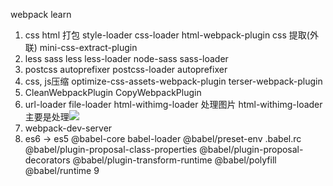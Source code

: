 webpack learn
1. css html 打包
   style-loader css-loader html-webpack-plugin
   css 提取(外联) mini-css-extract-plugin
2. less sass
   less less-loader
   node-sass sass-loader
3. postcss  autoprefixer
   postcss-loader autoprefixer
4. css, js压缩
   optimize-css-assets-webpack-plugin
   terser-webpack-plugin
5. CleanWebpackPlugin CopyWebpackPlugin
6. url-loader file-loader html-withimg-loader 处理图片
   html-withimg-loader 主要是处理<img src='../src/logo.png'/>
7. webpack-dev-server
8. es6 -> es5
   @babel-core babel-loader @babel/preset-env .babel.rc
   @babel/plugin-proposal-class-properties
   @babel/plugin-proposal-decorators
   @babel/plugin-transform-runtime
   @babel/polyfill
   @babel/runtime
9





